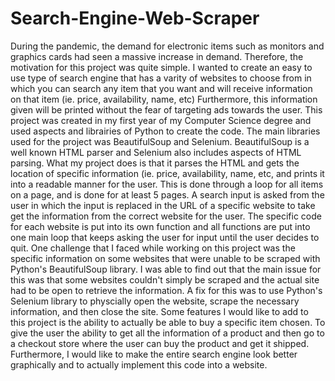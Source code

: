 # Search-Engine-Web-Scraper
During the pandemic, the demand for electronic items such as monitors and graphics cards had seen a massive increase in demand. Therefore, the motivation for this project was quite simple. I wanted to create an easy to use type of search engine that has a varity of websites to choose from in which you can search any item that you want and will receive information on that item (ie. price, availability, name, etc) Furthermore, this information given will be printed without the fear of targeting ads towards the user.
This project was created in my first year of my Computer Science degree and used aspects and librairies of Python to create the code. The main libraries used for the project was BeautifulSoup and Selenium. BeautifulSoup is a well known HTML parser and Selenium also includes aspects of HTML parsing. What my project does is that it parses the HTML and gets the location of specific information (ie. price, availability, name, etc, and prints it into a readable manner for the user. This is done through a loop for all items on a page, and is done for at least 5 pages. A search input is asked from the user in which the input is replaced in the URL of a specific website to take get the information from the correct website for the user. The specific code for each website is put into its own function and all functions are put into one main loop that keeps asking the user for input until the user decides to quit.
One challenge that I faced while working on this project was the specific information on some websites that were unable to be scraped with Python's BeautifulSoup library. I was able to find out that the main issue for this was that some websites couldn't simply be scraped and the actual site had to be open to retrieve the information. A fix for this was to use Python's Selenium library to physcially open the website, scrape the necessary information, and then close the site. 
Some features I would like to add to this project is the ability to actually be able to buy a specific item chosen. To give the user the ability to get all the information of a product and then go to a checkout store where the user can buy the product and get it shipped. Furthermore, I would like to make the entire search engine look better graphically and to actually implement this code into a website. 

